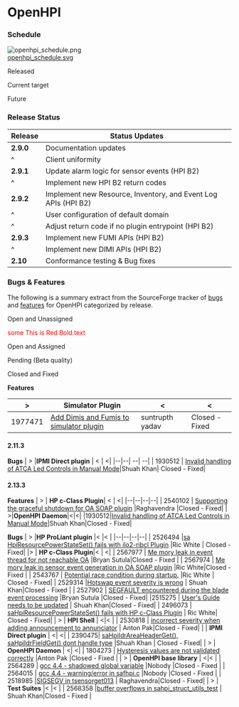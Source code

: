 ﻿
# OpenHPI

### Schedule

![openhpi_schedule.png](http://openhpi.org/Status?action=AttachFile&do=get&target=openhpi_schedule.png "openhpi_schedule.png")  
[openhpi_schedule.svg](http://openhpi.org/Status?action=AttachFile&do=view&target=openhpi_schedule.svg)

Released

Current target

Future

### Release Status


| Release | Status Updates |
|--|--|
| **2.9.0** |Documentation updates|
| ^ | Client uniformity |
| **2.9.1** | Update alarm logic for sensor events (HPI B2) |
| ^ | Implement new HPI B2 return codes |
|**2.9.2** | Implement new Resource, Inventory, and Event Log APIs (HPI B2)|  
| ^ | User configuration of default domain| 
| ^ |Adjust return code if no plugin entrypoint (HPI B2) |
| **2.9.3** | Implement new FUMI APIs (HPI B2) |
| ^| Implement new DIMI APIs (HPI B2)|
  **2.10**|Conformance testing & Bug fixes |
### Bugs & Features

The following is a summary extract from the SourceForge tracker of  [bugs](http://sourceforge.net/tracker/?group_id=71730&atid=532251)  and  [features](http://sourceforge.net/tracker/?group_id=71730&atid=532254)  for OpenHPI categorized by release.

Open and Unassigned

<span style="color:red">some This is Red Bold.text</span>

Open and Assigned

Pending (Beta quality)

Closed and Fixed

**Features**

| > |**Simulator Plugin**  | <| <|
|--|--|--|--|
| 1977471|[Add Dimis and Fumis to simulator plugin](http://sourceforge.net/tracker/func=detail&aid=1977471&group_id=71730&atid=532254) |suntrupth yadav |Closed - Fixed |

#### 2.11.3
**Bugs**
| > |**IPMI Direct plugin** | < | <|
|--|--| --| --|
| 1930512 | [Invalid handling of ATCA Led Controls in Manual Mode](http://sourceforge.net/tracker/func=detail&aid=1930512&group_id=71730&atid=532251)|Shuah Khan| Closed - Fixed|

#### 2.13.3

**Features**
| > | **HP c-Class Plugin**| < | <|
|--|--|--|--|
| 2540102 | [Supporting the graceful shutdown for OA SOAP plugin](http://sourceforge.net/tracker/func=detail&aid=2540102&group_id=71730&atid=532254) |Raghavendra |Closed - Fixed|
| >|**OpenHPI Daemon**|<|<|
|1930512|[Invalid handling of ATCA Led Controls in Manual Mode](http://sourceforge.net/tracker/func=detail&aid=1930512&group_id=71730&atid=532251)|Shuah Khan|Closed - Fixed|

**Bugs**
| > |**HP ProLiant plugin**  |< |< |
|--|--|--|--|
| 2526494 |[sa HpiResourcePowerStateSet() fails with ilo2-ribcl Plugin](http://sourceforge.net/tracker/func=detail&aid=2526494&group_id=71730&atid=532251)  |Ric White | Closed - Fixed|
|>  | **HP c-Class Plugin**|< | <|
| 2567977 | [Me mory leak in event thread for not reachable OA](http://sourceforge.net/tracker/func=detail&aid=2567977&group_id=71730&atid=532251) |Bryan Sutula|Closed - Fixed |
| 2567974 | [Me mory leak in sensor event generation in OA SOAP plugin](http://sourceforge.net/tracker/func=detail&aid=2567974&group_id=71730&atid=532251) |Ric White|Closed - Fixed |
| 2543767 | [Potential race condition during startup.](http://sourceforge.net/tracker/func=detail&aid=2543767&group_id=71730&atid=532251) |Ric White | Closed - Fixed|
| 2529314 |[Hotswap event severity is wrong](http://sourceforge.net/tracker/func=detail&aid=2529314&group_id=71730&atid=532251)  | Shuah Khan|Closed - Fixed |
| 2527902 | [SEGFAULT encountered during the blade event processing](http://sourceforge.net/tracker/func=detail&aid=2527902&group_id=71730&atid=532251) |Bryan Sutula |Closed - Fixed|
|2515275  | [User's Guide needs to be updated](http://sourceforge.net/tracker/func=detail&aid=2515275&group_id=71730&atid=532251) | Shuah Khan|Closed - Fixed|
| 2496073 | [saHpiResourcePowerStateSet() fails with HP c-Class Plugin](http://sourceforge.net/tracker/func=detail&aid=2496073&group_id=71730&atid=532251) | Ric White| Closed - Fixed|
| > | **HPI Shell** | <|< |
| 2530818 | [incorrect severity when adding announcement to annunciator](http://sourceforge.net/tracker/func=detail&aid=2530818&group_id=71730&atid=532251) | Anton Pak|Closed - Fixed|
|  | **IPMI Direct plugin** | <| <|
| 2390475| [saHpiIdrAreaHeaderGet(), saHpiIdrFieldGet() dont handle type](http://sourceforge.net/tracker/func=detail&aid=2390475&group_id=71730&atid=532251) |Shuah Khan | Closed - Fixed|
| > | **OpenHPI Daemon** | <| <|
| 1804273 | [Hysteresis values are not validated correctly](http://sourceforge.net/tracker/func=detail&aid=1804273&group_id=71730&atid=532251) |Anton Pak |Closed - Fixed |
| > | **OpenHPI base library** | <|< |
| 2564289 | [gcc 4.4 - shadowed global variable](http://sourceforge.net/tracker/func=detail&aid=2564289&group_id=71730&atid=532251) |Nobody |Closed - Fixed |
| 2564015 | [gcc 4.4 - warning/error in safhpi.c](http://sourceforge.net/tracker/func=detail&aid=2564015&group_id=71730&atid=532251) |Nobody |Closed - Fixed |
| 2518985 |[SIGSEGV in tsensorget013](http://sourceforge.net/tracker/func=detail&aid=2518985&group_id=71730&atid=532251)  | Raghavendra|Closed - Fixed|
| > | **Test Suites** |< |< |
| 2568358 |[buffer overflows in sahpi_struct_utils_test](http://sourceforge.net/tracker/func=detail&aid=2568358&group_id=71730&atid=532251)  | Shuah Khan|Closed - Fixed |




